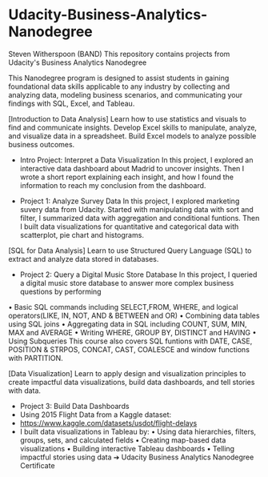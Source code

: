 # Udacity-Business-Analytics-Nanodegree
Steven Witherspoon (BAND)
This repository contains projects from Udacity's Business Analytics Nanodegree

This Nanodegree program is designed to assist students in gaining foundational data skills applicable to any industry by collecting and analyzing data, modeling business scenarios, and communicating your findings with SQL, Excel, and Tableau.

[Introduction to Data Analysis]
Learn how to use statistics and visuals to find and communicate insights. Develop Excel skills to manipulate, analyze, and visualize data in a spreadsheet. Build Excel models to analyze possible business outcomes.

* Intro Project: Interpret a Data Visualization
In this project, I explored an interactive data dashboard about Madrid to uncover insights. Then I wrote a short report explaining each insight, and how I found the information to reach my conclusion from the dashboard.

* Project 1: Analyze Survey Data
In this project, I explored marketing suvery data from Udacity. Started with manipulating data with sort and filter, I summarized data with aggregation and conditional funtions. Then I built data visualizations for quantitative and categorical data with scatterplot, pie chart and histograms.

[SQL for Data Analysis]
Learn to use Structured Query Language (SQL) to extract and analyze data stored in databases.

* Project 2: Query a Digital Music Store Database
In this project, I queried a digital music store database to answer more complex business questions by performing

 • Basic SQL commands including SELECT,FROM, WHERE, and logical operators(LIKE, IN, NOT, AND & BETWEEN and OR)
 • Combining data tables using SQL joins
 • Aggregating data in SQL including COUNT, SUM, MIN, MAX and AVERAGE
 • Writing WHERE, GROUP BY, DISTINCT and HAVING 
 • Using Subqueries 
This course also covers SQL funtions with DATE, CASE, POSITION & STRPOS, CONCAT, CAST, COALESCE and window functions with PARTITION.

[Data Visualization]
Learn to apply design and visualization principles to create impactful data visualizations, build data dashboards, and tell stories with data.

* Project 3: Build Data Dashboards
* Using 2015 Flight Data from a Kaggle dataset:
* https://www.kaggle.com/datasets/usdot/flight-delays
* I built data visualizations in Tableau by:
• Using data hierarchies, filters, groups, sets, and calculated fields
• Creating map-based data visualizations
• Building interactive Tableau dashboards
• Telling impactful stories using data
➔ 
Udacity Business Analytics Nanodegree Certificate
